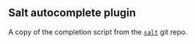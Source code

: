 ## Salt autocomplete plugin

A copy of the completion script from the
[`salt`](HTTPS://GitHub.Com/saltstack/salt/blob/develop/pkg/zsh_completion.zsh)
git repo.
